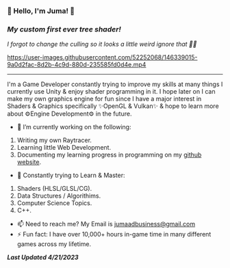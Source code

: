 ### 👋 Hello, I'm Juma! 👋
### ***My custom first ever tree shader!***
*I forgot to change the culling so it looks a little weird ignore that 🤦🤣*

https://user-images.githubusercontent.com/52252068/146339015-9a0d2fac-8d2b-4c9d-880d-235585fd0d4e.mp4

---
I'm a Game Developer constantly trying to improve my skills at many things I currently use Unity & enjoy shader programming in it. I hope later on I can make my own graphics engine for fun since I have a major interest in Shaders & Graphics specifically ✨OpenGL & Vulkan✨ & hope to learn more about ⚙️Engine Development⚙️ in the future.
- 🚧 I’m currently working on the following:
1. Writing my own Raytracer.
2. Learning little Web Development.
3. Documenting my learning progress in programming on my [github website](j-2k.github.io).

- 🎨 Constantly trying to Learn & Master:
1. Shaders (HLSL/GLSL/CG).
2. Data Structures / Algorithims.
3. Computer Science Topics.
4. C++.

- 📫 Need to reach me? My Email is jumaadbusiness@gmail.com
- ⚡ Fun fact: I have over 10,000+ hours in-game time in many different games across my lifetime.

***Last Updated 4/21/2023***
